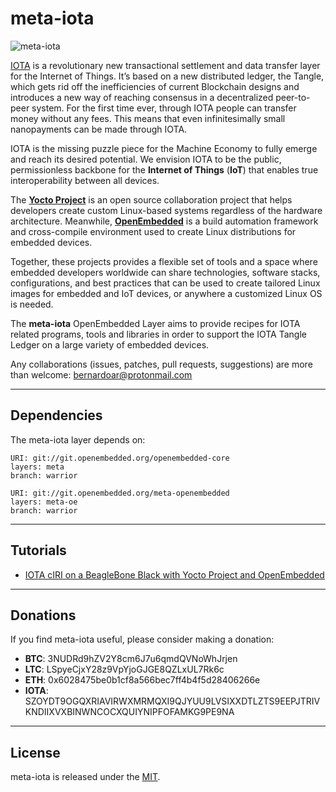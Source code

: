 # meta-iota

![meta-iota](https://github.com/bernardoaraujor/meta-iota/raw/master/meta-iota.png  "meta-iota")

[IOTA](https://www.iota.org/) is a revolutionary new transactional settlement and data transfer layer for the Internet of Things. It’s based on a new distributed ledger, the Tangle, which gets rid off the inefficiencies of current Blockchain designs and introduces a new way of reaching consensus in a decentralized peer-to-peer system. For the first time ever, through IOTA people can transfer money without any fees. This means that even infinitesimally small nanopayments can be made through IOTA.

IOTA is the missing puzzle piece for the Machine Economy to fully emerge and reach its desired potential. We envision IOTA to be the public, permissionless backbone for the **Internet of Things** (**IoT**) that enables true interoperability between all devices.

The [**Yocto Project**](https://www.yoctoproject.org/) is an open source collaboration project that helps developers create custom Linux-based systems regardless of the hardware architecture. Meanwhile, [**OpenEmbedded**](http://www.openembedded.org/wiki/Main_Page) is a build automation framework and cross-compile environment used to create Linux distributions for embedded devices.

Together, these projects provides a flexible set of tools and a space where embedded developers worldwide can share technologies, software stacks, configurations, and best practices that can be used to create tailored Linux images for embedded and IoT devices, or anywhere a customized Linux OS is needed. 

The **meta-iota** OpenEmbedded Layer aims to provide recipes for IOTA related programs, tools and libraries in order to support the IOTA Tangle Ledger on a large variety of embedded devices.
 
Any collaborations (issues, patches, pull requests, suggestions) are more than welcome: <bernardoar@protonmail.com>

---
## Dependencies

The meta-iota layer depends on:

	URI: git://git.openembedded.org/openembedded-core
	layers: meta
	branch: warrior

	URI: git://git.openembedded.org/meta-openembedded
	layers: meta-oe
	branch: warrior
	
---
## Tutorials

 - [IOTA cIRI on a BeagleBone Black with Yocto Project and OpenEmbedded](https://medium.com/@bernardoaraujor/iota-ciri-on-a-beaglebone-black-with-yocto-project-and-openembedded-6dd5b1379a60)

---
## Donations
If you find meta-iota useful, please consider making a donation:

 - **BTC**: 3NUDRd9hZV2Y8cm6J7u6qmdQVNoWhJrjen
 - **LTC**: LSpyeCjxY28z9VpYjoGJGE8QZLxUL7Rk6c
 - **ETH**: 0x6028475be0b1cf8a566bec7ff4b4f5d28406266e
 - **IOTA**:     SZOYDT9OGQXRIAVIRWXMRMQXI9QJYUU9LVSIXXDTLZTS9EEPJTRIVKNDIIXVXBINWNCOCXQUIYNIPFOFAMKG9PE9NA

---
## License

meta-iota is released under the [MIT](https://github.com/bernardoaraujor/meta-iota/blob/master/COPYING.MIT).
